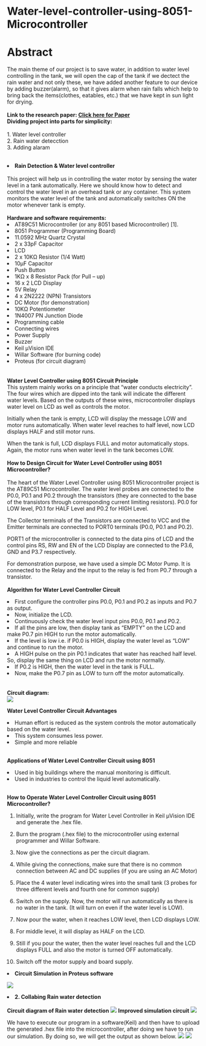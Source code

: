 # Water-level-controller-using-8051-Microcontroller
# Abstract
 <p> The main theme of our project is to save water, in addition to water level controlling in the tank, we will open the cap of the tank if we dectect the rain water and not only these, we have added another feature to our device by adding buzzer(alarm), so that it gives alarm when rain falls which help to bring back the items(clothes, eatables, etc.) that we have kept in sun light for drying.<br>
  <br>
 <b> Link to the research paper: <a href="Paper on Rain detection & Water level controlling.pdf">Click here for Paper</a></b><br>
  <b>Dividing project into parts for simplicity:</b><br>
  <br>
      1. Water level controller<br>
      2. Rain water detecction <br>
      3. Adding alaram       <br>
  <br>
<li><b>Rain Detection & Water level controller</b></li><br>
  This project will help us in controlling the water motor by sensing the water level in a tank automatically. Here we should know how to detect and control the water level in an overhead tank or any container. This system monitors the water level of the tank and automatically switches ON the motor whenever tank is empty.<br>
<br>
<b>Hardware and software requirements:</b><br>

  <li>AT89C51 Microcontroller (or any 8051 based Microcontroller) [1].</li>  
  <li>8051 Programmer (Programming Board) </li> 
  <li>11.0592 MHz Quartz Crystal  </li>
  <li>2 x 33pF Capacitor</li>   
  <li>LCD </li>
  <li>2 x 10KΩ Resistor (1/4 Watt)  </li>
  <li>10µF Capacitor </li>  
  <li>Push Button   </li>
  <li>1KΩ x 8 Resistor Pack (for Pull – up)</li>
  <li>16 x 2 LCD Display</li>
  <li>5V Relay</li>
  <li>4 x 2N2222 (NPN) Transistors</li>
  <li>DC Motor (for demonstration)</li>
  <li>10KΩ Potentiometer</li>
  <li>1N4007 PN Junction Diode</li>
  <li>Programming cable</li>
  <li>Connecting wires</li>
  <li>Power Supply</li>
  <li>Buzzer</li>
  <li>Keil µVision IDE</li>
  <li>Willar Software (for burning code)</li>
  <li>Proteus (for circuit diagram)</li><br>
  <br>
<b>Water Level Controller using 8051 Circuit Principle</b><br>
This system mainly works on a principle that “water conducts electricity”. The four wires which are dipped into the tank will indicate the different water levels. Based on the outputs of these wires, microcontroller displays water level on LCD as well as controls the motor.

Initially when the tank is empty, LCD will display the message LOW and motor runs automatically. When water level reaches to half level, now LCD displays HALF and still motor runs.

When the tank is full, LCD displays FULL and motor automatically stops. Again, the motor runs when water level in the tank becomes LOW.<br>
<br>
<b>How to Design Circuit for Water Level Controller using 8051 Microcontroller?</b><br>
<br>
The heart of the Water Level Controller using 8051 Microcontroller project is the AT89C51 Microcontroller. The water level probes are connected to the P0.0, P0.1 and P0.2 through the transistors (they are connected to the base of the transistors through corresponding current limiting resistors). P0.0 for LOW level, P0.1 for HALF Level and P0.2 for HIGH Level.  

The Collector terminals of the Transistors are connected to VCC and the Emitter terminals are connected to PORT0 terminals (P0.0, P0.1 and P0.2). 

PORT1 of the microcontroller is connected to the data pins of LCD and the control pins RS, RW and EN of the LCD Display are connected to the P3.6, GND and P3.7 respectively.  

For demonstration purpose, we have used a simple DC Motor Pump. It is connected to the Relay and the input to the relay is fed from P0.7 through a transistor. <br> 
<br>
<b>Algorithm for Water Level Controller Circuit </b><br>
 <li>First configure the controller pins P0.0, P0.1 and P0.2 as inputs and P0.7 as output.</li>
 <li>Now, initialize the LCD.</li>
 <li>Continuously check the water level input pins P0.0, P0.1 and P0.2.</li>                                                            <li>If all the pins are low, then display tank as “EMPTY” on the LCD and make P0.7 pin HIGH to run the motor automatically.</li>
 <li>If the level is low i.e. if P0.0 is HIGH, display the water level as “LOW” and continue to run the motor. </li>
 <li>A HIGH pulse on the pin P0.1 indicates that water has reached half level. So, display the same thing on LCD and run the motor normally.</li>
 <li>If P0.2 is HIGH, then the water level in the tank is FULL.</li>
 <li>Now, make the P0.7 pin as LOW to turn off the motor automatically.</li><br>
<br>
<b>Circuit diagram:</b><br>


 <img src="Water level controller.jpg">
 
 
 
  <b>Water Level Controller Circuit Advantages</b><br>
<li>Human effort is reduced as the system controls the motor automatically based on the water level.</li>
  
<li>This system consumes less power.</li>

<li>Simple and more reliable</li><br>

<b>Applications of Water Level Controller Circuit using 8051</b><br>
<li>Used in big buildings where the manual monitoring is difficult.</li>

<li>Used in industries to control the liquid level automatically.</li><br>

<b>How to Operate Water Level Controller Circuit using 8051 Microcontroller? </b><br>

1.	Initially, write the program for Water Level Controller in Keil µVision IDE and generate the .hex file.

2.	Burn the program (.hex file) to the microcontroller using external programmer and Willar Software.

3.	Now give the connections as per the circuit diagram.

4.	While giving the connections, make sure that there is no common connection between AC and DC supplies (if you are using an AC Motor)

5.	Place the 4 water level indicating wires into the small tank (3 probes for three different levels and fourth one for common supply)

6.	Switch on the supply. Now, the motor will run automatically as there is no water in the tank. (It will turn on even if the water level is LOW).

7.	Now pour the water, when it reaches LOW level, then LCD displays LOW.

8.	For middle level, it will display as HALF on the LCD.

9.	Still if you pour the water, then the water level reaches full and the LCD displays FULL and also the motor is turned OFF automatically.

10.	Switch off the motor supply and board supply.

<li><b>Circuit Simulation in Proteus software</b></li>

<img src="Water level controller simulation.png"><br>
<li><b>2. Collabing Rain water detection</b></li><br>
<b>Circuit diagram of Rain water detection</b>
<img src="Circuit-Diagram-8051-Microcontroller-Based-Rain-Detector.jpg">
<b> Improved simulation circuit</b> 
<img src="Water level controller with rain water detection.png">

We have to execute our program in a software(Keil) and then have to upload the generated .hex file into the microcontroller, after doing we have to run our simulation. By doing so, we will get the output as shown below.
<img src="Water level controller with rain water detection output1.png">
<img src="Water level controller with rain water detection output2.png">
</p>
